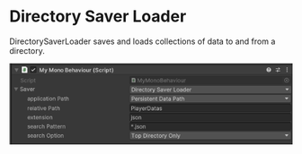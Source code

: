 # Directory Saver Loader

DirectorySaverLoader saves and loads collections of data to and from a directory.

![](../images/DirectorySaverLoader.png)